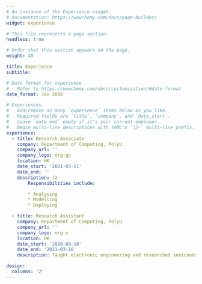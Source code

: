 ```yaml
---
# An instance of the Experience widget.
# Documentation: https://wowchemy.com/docs/page-builder/
widget: experience

# This file represents a page section.
headless: true

# Order that this section appears on the page.
weight: 40

title: Experience
subtitle:

# Date format for experience
#   Refer to https://wowchemy.com/docs/customization/#date-format
date_format: Jan 2006

# Experiences.
#   Add/remove as many `experience` items below as you like.
#   Required fields are `title`, `company`, and `date_start`.
#   Leave `date_end` empty if it's your current employer.
#   Begin multi-line descriptions with YAML's `|2-` multi-line prefix.
experience:
  - title: Research Associate
    company: Department of Computing, PolyU
    company_url: ''
    company_logo: org-gc
    location: HK
    date_start: '2021-03-11'
    date_end: ''
    description: |2-
        Responsibilities include:

        * Analysing
        * Modelling
        * Deploying

  - title: Research Assistant
    company: Department of Computing, PolyU
    company_url: ''
    company_logo: org-x
    location: HK
    date_start: '2020-09-10'
    date_end: '2021-03-10'
    description: Taught electronic engineering and researched semiconductor physics.

design:
  columns: '2'
---
```


